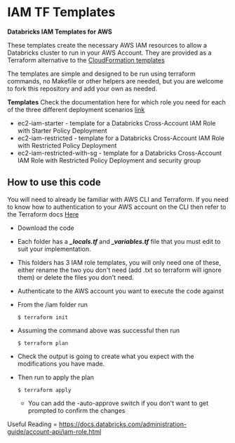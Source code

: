 # IAM TF Templates
**Databricks IAM Templates for AWS**

These templates create the necessary AWS IAM resources to allow a Databricks cluster to run in your AWS Account. They are provided as a Terraform alternative to the [CloudFormation templates][3]

The templates are simple and designed to be run using terraform commands, no Makefile or other helpers are needed, but you are welcome to fork this repository and add your own as needed. 

**Templates**
Check the documentation here for which role you need for each of the three different deployment scenarios [link][2]

- ec2-iam-starter - template for a Databricks Cross-Account IAM Role with Starter Policy Deployment
- ec2-iam-restricted - template for a Databricks Cross-Account IAM Role with Restricted Policy Deployment
- ec2-iam-restricted-with-sg - template for a Databricks Cross-Account IAM Role with Restricted Policy Deployment and security group




## How to use this code
You will need to already be familiar with AWS CLI and Terraform. If you need to know how to authentication to your AWS account on the CLI then refer to the Terraform docs [Here][1]

- Download the code
- Each folder has a ***_locals.tf*** and ***_variables.tf*** file that you must edit to suit your implementation.
- This folders has 3 IAM role templates, you will only need one of these, either rename the two you don't need (add .txt so terraform will ignore them) or delete the files you don't need.
- Authenticate to the AWS account you want to execute the code against
- From the /iam folder run 
   
  ```cli
  $ terraform init
  ```
- Assuming the command above was successful then run 
  ```cli
  $ terraform plan
  ```
- Check the output is going to create what you expect with the modifications you have made.
- Then run to apply the plan
  ```cli
  $ terraform apply
  ```
  - You can add the -auto-approve switch if you don't want to get prompted to confirm the changes


Useful Reading = https://docs.databricks.com/administration-guide/account-api/iam-role.html 

[1]:https://registry.terraform.io/providers/hashicorp/aws/latest/docs#authentication
[2]:https://docs.databricks.com/administration-guide/account-api/iam-role.html#0-language-Databricks%C2%A0VPC
[3]:https://github.com/abhinavg6/awsdb-cf-templates-ext